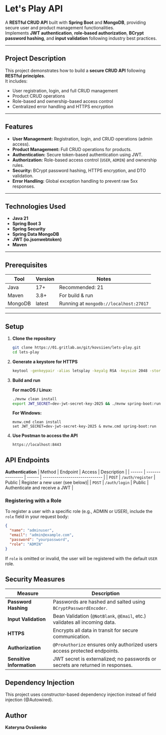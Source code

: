 #  Let's Play API

A **RESTful CRUD API** built with **Spring Boot** and **MongoDB**, providing secure user and product management functionalities.  
Implements **JWT authentication**, **role-based authorization**, **BCrypt password hashing**, and **input validation** following industry best practices.

---

##  Project Description

This project demonstrates how to build a **secure CRUD API** following **RESTful principles**.  
It includes:

- User registration, login, and full CRUD management  
- Product CRUD operations  
- Role-based and ownership-based access control  
- Centralized error handling and HTTPS encryption

---

##  Features

- **User Management:** Registration, login, and CRUD operations (admin access).  
- **Product Management:** Full CRUD operations for products.  
- **Authentication:** Secure token-based authentication using JWT.  
- **Authorization:** Role-based access control (`USER`, `ADMIN`) and ownership rules.  
- **Security:** BCrypt password hashing, HTTPS encryption, and DTO validation.  
- **Error Handling:** Global exception handling to prevent raw 5xx responses.

---

##  Technologies Used

- **Java 21**  
- **Spring Boot 3**  
- **Spring Security**  
- **Spring Data MongoDB**  
- **JWT (io.jsonwebtoken)**  
- **Maven**

---

##  Prerequisites

| Tool | Version | Notes |
|------|----------|-------|
| Java | 17+ | Recommended: 21 |
| Maven | 3.8+ | For build & run |
| MongoDB | latest | Running at `mongodb://localhost:27017` |

---

## Setup

1. **Clone the repository**
   ```sh
   git clone https://01.gritlab.ax/git/kovsiien/lets-play.git
   cd lets-play
   ```

2. **Generate a keystore for HTTPS**
   ```sh
   keytool -genkeypair -alias letsplay -keyalg RSA -keysize 2048 -storetype PKCS12 -keystore src/main/resources/keystore.p12 -validity 3650 -storepass changeit
   ```

3. **Build and run**

   **For macOS / Linux:**
   ```bash
   ./mvnw clean install
   export JWT_SECRET=dev-jwt-secret-key-2025 && ./mvnw spring-boot:run
      ```

   **For Windows:**
      ```
   mvnw.cmd clean install
   set JWT_SECRET=dev-jwt-secret-key-2025 & mvnw.cmd spring-boot:run
      ```

4. **Use Postman to access the API**
   ```
   https://localhost:8443
   ```
       


## API Endpoints

**Authentication**
| Method | Endpoint         | Access | Description                    |
| ------ | ---------------- | ------ | ------------------------------ |
| `POST` | `/auth/register` | Public | Register a new user (see below)|
| `POST` | `/auth/login`    | Public | Authenticate and receive a JWT |

### Registering with a Role

To register a user with a specific role (e.g., ADMIN or USER), include the `role` field in your request body:

```json
{
  "name": "adminuser",
  "email": "admin@example.com",
  "password": "yourpassword",
  "role": "ADMIN"
}
```

If `role` is omitted or invalid, the user will be registered with the default `USER` role.


##  Security Measures

| Measure                   | Description                                                                    |
| ------------------------- | ------------------------------------------------------------------------------ |
| **Password Hashing**      | Passwords are hashed and salted using `BCryptPasswordEncoder`.                 |
| **Input Validation**      | Bean Validation (`@NotBlank`, `@Email`, etc.) validates all incoming data.     |
| **HTTPS**                 | Encrypts all data in transit for secure communication.                         |
| **Authorization**         | `@PreAuthorize` ensures only authorized users access protected endpoints.      |
| **Sensitive Information** | JWT secret is externalized; no passwords or secrets are returned in responses. |


## Dependency Injection

This project uses constructor-based dependency injection instead of field injection (@Autowired).


## Author

**Kateryna Ovsiienko**
